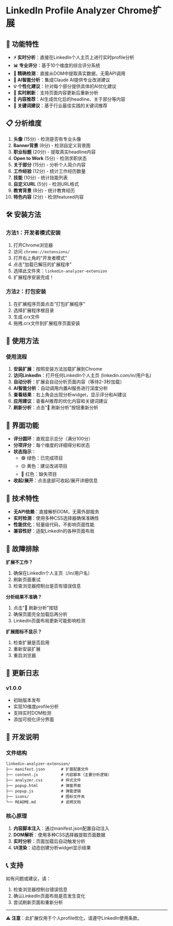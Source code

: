 # LinkedIn Profile Analyzer Chrome扩展

## 🚀 功能特性

- **⚡ 实时分析**：直接在LinkedIn个人主页上进行实时profile分析
- **📊 专业评分**：基于10个维度的综合评分系统
- **🎯 精确检测**：直接从DOM中提取真实数据，无需API调用
- **🤖 AI智能分析**：集成Claude AI提供专业改进建议
- **💡 个性化建议**：针对每个部分提供具体的AI优化建议
- **🔄 实时刷新**：支持页面内容更新后重新分析
- **📝 内容推荐**：AI生成优化后的headline、关于部分等内容
- **🔑 关键词建议**：基于行业最佳实践的关键词推荐

## 📋 分析维度

1. **头像** (15分) - 检测是否有专业头像
2. **Banner背景** (8分) - 检测自定义背景图
3. **职业标题** (20分) - 提取真实headline内容
4. **Open to Work** (5分) - 检测求职状态
5. **关于部分** (15分) - 分析个人简介内容
6. **工作经验** (12分) - 统计工作经历数量
7. **技能** (10分) - 统计技能列表
8. **自定义URL** (5分) - 检测URL格式
9. **教育背景** (8分) - 统计教育经历
10. **特色内容** (2分) - 检测featured内容

## 🛠️ 安装方法

### 方法1：开发者模式安装

1. 打开Chrome浏览器
2. 访问 `chrome://extensions/`
3. 打开右上角的"开发者模式"
4. 点击"加载已解压的扩展程序"
5. 选择此文件夹：`linkedin-analyzer-extension`
6. 扩展程序安装完成！

### 方法2：打包安装

1. 在扩展程序页面点击"打包扩展程序"
2. 选择扩展程序根目录
3. 生成.crx文件
4. 拖拽.crx文件到扩展程序页面安装

## 📖 使用方法

### 使用流程
1. **安装扩展**：按照安装方法加载扩展到Chrome
2. **访问LinkedIn**：打开任何LinkedIn个人主页 (linkedin.com/in/用户名)
3. **自动分析**：扩展会自动分析页面内容（等待2-3秒加载）
4. **AI智能分析**：自动调用内置AI服务进行深度分析
5. **查看结果**：右上角会出现分析widget，显示评分和AI建议
6. **应用建议**：查看AI推荐的优化内容和关键词建议
7. **刷新分析**：点击"🔄 刷新分析"按钮重新分析

## 🎨 界面功能

- **评分圆环**：直观显示总分（满分100分）
- **分项评分**：每个维度的详细得分和状态
- **状态指示**：
  - 🟢 绿色：已完成项目
  - 🟡 黄色：建议改进项目  
  - 🔴 红色：缺失项目
- **收起/展开**：点击底部可收起/展开详细信息

## 🔧 技术特性

- **无API依赖**：直接解析DOM，无需外部服务
- **实时检测**：使用多种CSS选择器确保准确性
- **性能优化**：轻量级代码，不影响页面性能
- **兼容性好**：适配LinkedIn的各种页面布局

## 🐛 故障排除

**扩展不工作？**
1. 确保在LinkedIn个人主页（/in/用户名）
2. 刷新页面重试
3. 检查浏览器控制台是否有错误信息

**分析结果不准确？**
1. 点击"🔄 刷新分析"按钮
2. 确保页面完全加载后再分析
3. LinkedIn页面布局更新可能影响检测

**扩展图标不显示？**
1. 检查扩展是否启用
2. 重新安装扩展
3. 重启浏览器

## 🔄 更新日志

### v1.0.0
- 初始版本发布
- 实现10维度profile分析
- 支持实时DOM检测
- 添加可视化评分界面

## 📝 开发说明

### 文件结构
```
linkedin-analyzer-extension/
├── manifest.json       # 扩展配置文件
├── content.js          # 内容脚本（主要分析逻辑）
├── analyzer.css        # 样式文件
├── popup.html          # 弹窗界面
├── popup.js            # 弹窗逻辑
├── icons/              # 图标文件夹
└── README.md           # 说明文档
```

### 核心原理
1. **内容脚本注入**：通过manifest.json配置自动注入
2. **DOM解析**：使用多种CSS选择器提取页面数据
3. **实时分析**：页面加载后自动触发分析
4. **UI渲染**：动态创建分析widget显示结果

## 📞 支持

如有问题或建议，请：
1. 检查浏览器控制台错误信息
2. 确认LinkedIn页面布局是否发生变化
3. 尝试刷新页面和重新分析

---

**⚠️ 注意**：此扩展仅用于个人profile优化，请遵守LinkedIn使用条款。